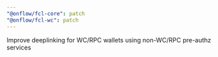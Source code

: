 ```yaml
---
"@onflow/fcl-core": patch
"@onflow/fcl-wc": patch
---
```


Improve deeplinking for WC/RPC wallets using non-WC/RPC pre-authz services
